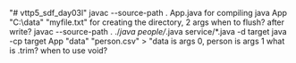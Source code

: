 "# vttp5_sdf_day03l" 
javac --source-path . App.java          for compiling
java App "C:\data" "myfile.txt"          for creating the directory, 2 args
when to flush? after write?
javac --source-path . ./*java people/*.java service/*.java -d target
java -cp target App "data" "person.csv" > "data is args 0, person is args 1
what is .trim?
when to use void?